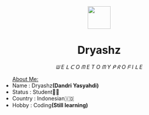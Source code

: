 <div align="center">
  <img src="https://iili.io/JdBUxQs.md.png" width="60" height="60">
  <h1>Dryashz</h1>
  <i>ᗯ E ᒪ ᑕ O ᗰ E  T O ᗰ Y ᑭ ᖇ O ᖴ I ᒪ E</i>
</div>
<ul><u>About Me:</u>
  <li>Name : Dryashz<b>(Dandri Yasyahdi)</b></li>
  <li>Status : Student🧑‍🎓</li>
  <li>Country : Indonesian🇮🇩</li>
  <li>Hobby : Coding<strong>(Still learning)</strong></li>
</ul>
